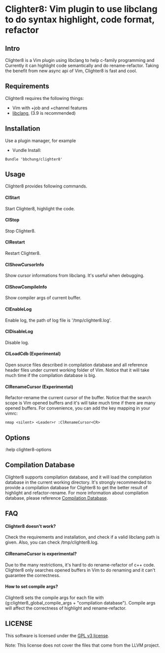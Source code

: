 # Clighter8: Vim plugin to use libclang to do syntax highlight, code format, refactor

## Intro

Clighter8 is a Vim plugin using libclang to help c-family programming and
Currently it can highlight code semantically and do rename-refactor. Taking
the benefit from new async api of Vim, Clighter8 is fast and cool.

## Requirements

Clighter8 requires the following things:

* Vim with +job and +channel features
* [libclang][libclang], (3.9 is recommended)

## Installation

Use a plugin manager, for example

* Vundle Install:
```vim
Bundle 'bbchung/clighter8'
```

## Usage

Clighter8 provides following commands.

#### ClStart

Start Clighter8, highlight the code.

#### ClStop

Stop Clighter8.

#### ClRestart

Restart Clighter8.

#### ClShowCursorInfo

Show cursor informations from libclang. It's useful when debugging.

#### ClShowCompileInfo

Show compiler args of current buffer.

#### ClEnableLog

Enable log, the path of log file is '/tmp/clighter8.log'.

#### ClDisableLog

Disable log.

#### ClLoadCdb (Experimental)

Open source files described in compilation database and all reference header
files under current working folder of Vim. Notice that it will take much time
if the compilation database is big.

#### ClRenameCursor (Experimental)

Refactor-rename the current cursor of the buffer. Notice that the search scope
is Vim opened buffers and it's will take much time if there are many opened
buffers. For convenience, you can add the key mapping in your vimrc:

```vim
nmap <silent> <Leader>r :ClRenameCursor<CR>
```

## Options

:help clighter8-options

## Compilation Database

Clighter8 supports compilation database, and it will load the compilation
database in the current working directory. It's strongly recommended to
provide a compilation database for Clighter8 to get the better result of
highlight and refactor-rename. For more information about compilation
database, please reference [Compilation Database][cdb].

## FAQ

#### Clighter8 doesn't work?
Check the requirements and installation, and check if a valid libclang path is
given. Also, you can check /tmp/clighter8.log.

#### ClRenameCursor is experimental?
Due to the many restrictions, it's hard to do rename-refactor of c++ code.
Clighter8 only searches opened buffers in Vim to do renaming and it can't
guarantee the correctness.

#### How to set compile args?
Clighter8 sets the compile args for each file with
(g:clighter8_global_compile_args + "compilation database"). Compile args will
affect the correctness of highlight and rename-refactor.

## LICENSE

This software is licensed under the [GPL v3 license][gpl].

Note: This license does not cover the files that come from the LLVM project.


[libclang]: http://llvm.org/apt/
[gpl]: http://www.gnu.org/copyleft/gpl.html
[ycm]: https://github.com/Valloric/YouCompleteMe
[cdb]: http://clang.llvm.org/docs/JSONCompilationDatabase.html
